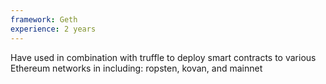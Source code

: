 ```yaml
---
framework: Geth
experience: 2 years
---
```


Have used in combination with truffle to deploy smart contracts to various Ethereum networks in including: ropsten, kovan, and mainnet